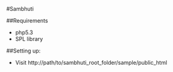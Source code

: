 #Sambhuti

##Requirements
* php5.3
* SPL library

##Setting up: 
* Visit http://path/to/sambhuti_root_folder/sample/public_html
